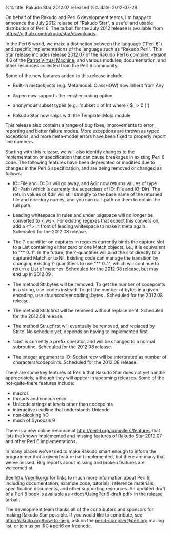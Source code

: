%% title: Rakudo Star 2012.07 released
%% date: 2012-07-28

On behalf of the Rakudo and Perl 6 development teams, I'm happy to announce the July 2012 release of "Rakudo Star", a useful and usable distribution of Perl 6. The tarball for the July 2012 release is available from <a href="https://github.com/rakudo/star/downloads">https://github.com/rakudo/star/downloads</a>.

In the Perl 6 world, we make a distinction between the language ("Perl 6") and specific implementations of the language such as "Rakudo Perl". This Star release includes <a href="https://github.com/rakudo/rakudo/blob/nom/docs/announce/2012.07">release 2012.07</a> of the <a href="http://github.com/rakudo/rakudo">Rakudo Perl 6 compiler</a>, version 4.6 of the <a href="http://parrot.org/">Parrot Virtual Machine</a>, and various modules, documentation, and other resources collected from the Perl 6 community.

Some of the new features added to this release include:

* Built-in metaobjects (e.g. Metamodel::ClassHOW) now inherit from Any

* &amp;open now supports the :enc/:encoding option

* anonymous subset types (e.g., 'subset :: of Int where { $_ &gt; 0 }')

* Rakudo Star now ships with the Template::Mojo module

This release also contains a range of bug fixes, improvements to error reporting and better failure modes. More exceptions are thrown as typed exceptions, and more meta-model errors have been fixed to properly report line numbers.

Starting with this release, we will also identify changes to the implementation or specification that can cause breakages in existing Perl 6 code. The following features have been deprecated or modified due to changes in the Perl 6 specification, and are being removed or changed as follows:

* IO::File and IO::Dir will go away, and &amp;dir now returns values of type IO::Path (which is currently the superclass of IO::File and IO::Dir). The return values of &amp;dir will still stringify to the base name of the returned file and directory names, and you can call .path on them to obtain the full path.

* Leading whitespace in rules and under :sigspace will no longer be converted to &lt;.ws&gt;. For existing regexes that expect this conversion, add a &lt;?&gt; in front of leading whitespace to make it meta again. Scheduled for the 2012.08 release.

* The ?-quantifier on captures in regexes currently binds the capture slot to a List containing either zero or one Match objects; i.e., it is equivalent to "** 0..1". In the future, the ?-quantifier will bind the slot directly to a captured Match or to Nil. Existing code
can manage the transition by changing existing ?-quantifiers to use "** 0..1", which will continue to return a List of matches. Scheduled for the 2012.08 release, but may end up in 2012.09 .

* The method Str.bytes will be removed. To get the number of codepoints in a string, use .codes instead. To get the number of bytes in a given encoding, use $str.encode($encoding).bytes . Scheduled for the 2012.08 release.

* The method Str.lcfirst will be removed without replacement. Scheduled for the 2012.08 release.

* The method Str.ucfirst will eventually be removed, and replaced by Str.tc. No schedule yet, depends on having tc implemented first.

* 'abs' is currently a prefix operator, and will be changed to a normal subroutine. Scheduled for the 2012.08 release.

* The integer argument to IO::Socket.recv will be interpreted as number of characters/codepoints. Scheduled for the 2012.08 release.

There are some key features of Perl 6 that Rakudo Star does not yet handle appropriately, although they will appear in upcoming releases. Some of the not-quite-there features include:

* macros
* threads and concurrency
* Unicode strings at levels other than codepoints
* interactive readline that understands Unicode
* non-blocking I/O
* much of Synopsis 9

There is a new online resource at <a href="http://perl6.org/compilers/features">http://perl6.org/compilers/features</a> that lists the known implemented and missing features of Rakudo Star 2012.07 and other Perl 6 implementations.

In many places we've tried to make Rakudo smart enough to inform the programmer that a given feature isn't implemented, but there are many that we've missed. Bug reports about missing and broken features are welcomed at.

See <a href="http://perl6.org/">http://perl6.org/</a> for links to much more information about Perl 6, including documentation, example code, tutorials, reference materials, specification documents, and other supporting resources. An updated draft of a Perl 6 book is available as &lt;docs/UsingPerl6-draft.pdf&gt; in the release tarball.

The development team thanks all of the contributors and sponsors for making Rakudo Star possible. If you would like to contribute, see <a href="http://rakudo.org/how-to-help">http://rakudo.org/how-to-help</a>, ask on the <a href="mailto:perl6-compiler@perl.org">perl6-compiler@perl.org</a> mailing list, or join us on IRC #perl6 on freenode.